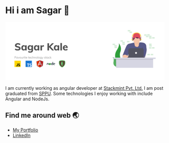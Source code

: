 # Hi i am Sagar :ocean:

![alt text](https://github.com/sagarkale94/sagarkale94/blob/master/gh_profile_readme.png?raw=true)

I am currently working as angular developer at [Stackmint Pvt. Ltd.](https://www.stackmint.com/) I am post graduated from [SPPU](http://www.unipune.ac.in/). Some technologies I enjoy working with include Angular and NodeJs.

## Find me around web :earth_asia:
* [My Portfolio](http://13.233.137.94/portfolio)
* [LinkedIn](https://www.linkedin.com/in/sagar-kale/)
